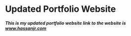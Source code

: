# Updated Portfolio Website
#### *This is my updated portfolio website link to the website is www.hassanjr.com*

